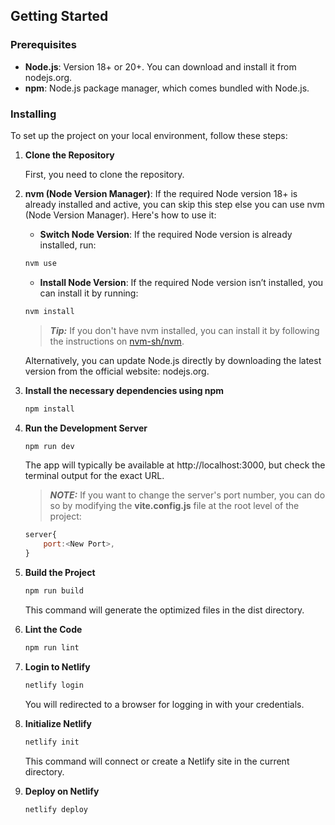 ## Getting Started

### Prerequisites

-   **Node.js**: Version 18+ or 20+. You can download and install it from nodejs.org.
-   **npm**: Node.js package manager, which comes bundled with Node.js.

### Installing

To set up the project on your local environment, follow these steps:

1. **Clone the Repository**

    First, you need to clone the repository.

2. **nvm (Node Version Manager)**: If the required Node version 18+ is already installed and active, you can skip this step else you can use nvm (Node Version Manager). Here's how to use it:

    - **Switch Node Version**: If the required Node version is already installed, run:

    ```bash
    nvm use
    ```

    - **Install Node Version**: If the required Node version isn’t installed, you can install it by running:

    ```bash
    nvm install
    ```

    > **_Tip:_** If you don't have nvm installed, you can install it by following the instructions on [nvm-sh/nvm](https://github.com/nvm-sh/nvm).

    Alternatively, you can update Node.js directly by downloading the latest version from the official website: nodejs.org.

3. **Install the necessary dependencies using npm**

    ```bash
    npm install
    ```

4. **Run the Development Server**

    ```bash
    npm run dev
    ```

    The app will typically be available at http://localhost:3000, but check the terminal output for the exact URL.

    > **_NOTE:_** If you want to change the server's port number, you can do so by modifying the **vite.config.js** file at the root level of the project:

    ```js
    server{
        port:<New Port>,
    }
    ```

5. **Build the Project**

    ```bash
    npm run build
    ```

    This command will generate the optimized files in the dist directory.

6. **Lint the Code**

    ```bash
    npm run lint
    ```

7. **Login to Netlify**

    ```bash
    netlify login
    ```

    You will redirected to a browser for logging in with your credentials.

8. **Initialize Netlify**

    ```bash
    netlify init
    ```

    This command will connect or create a Netlify site in the current directory.

9. **Deploy on Netlify**
    ```bash
    netlify deploy
    ```
